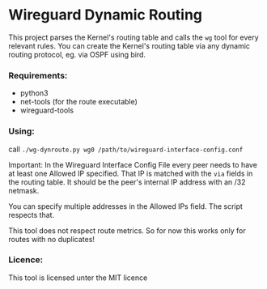 # Wireguard Dynamic Routing

This project parses the Kernel's routing table and calls the `wg` tool for every relevant rules.
You can create the Kernel's routing table via any dynamic routing protocol, eg. via OSPF using bird.

### Requirements:

* python3
* net-tools (for the route executable)
* wireguard-tools

### Using:

call `./wg-dynroute.py wg0 /path/to/wireguard-interface-config.conf`

Important:
In the Wireguard Interface Config File every peer needs to have at least one Allowed IP specified. That IP is matched with the `via` fields in the routing table. It should be the peer's internal IP address with an /32 netmask.

You can specify multiple addresses in the Allowed IPs field. The script respects that.

This tool does not respect route metrics. So for now this works only for routes with no duplicates!

### Licence:
This tool is licensed unter the MIT licence